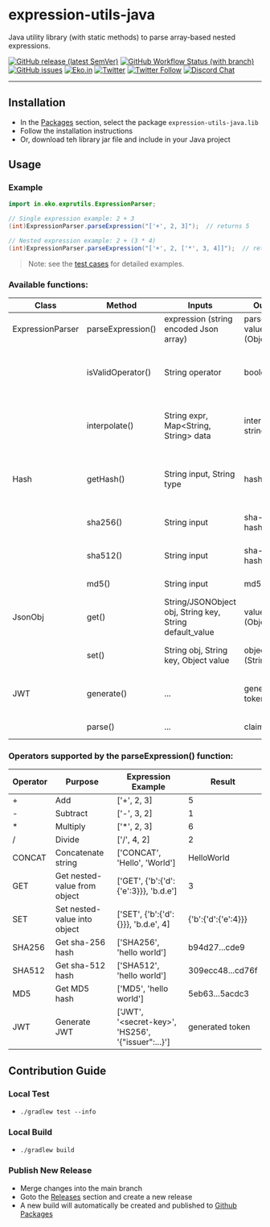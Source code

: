 # expression-utils-java
Java utility library (with static methods) to parse array-based nested expressions.

[![GitHub release (latest SemVer)](https://img.shields.io/github/v/release/ekoindia/expression-utils-java)](https://github.com/orgs/ekoindia/packages?repo_name=expression-utils-java)
[![GitHub Workflow Status (with branch)](https://img.shields.io/github/actions/workflow/status/ekoindia/expression-utils-java/gradle-cicd.yml)](/)
[![GitHub issues](https://img.shields.io/github/issues/ekoindia/aeps-gateway-lib)](https://github.com/ekoindia/aeps-gateway-lib/issues)
<a href="https://eko.in" target="_blank">![Eko.in](https://img.shields.io/badge/Develop%20with-Eko.in-brightgreen)</a>
<a href="https://twitter.com/intent/tweet?text=Wow:&url=https%3A%2F%2Fgithub.com%2Fekoindia%2Faeps-gateway-lib" target="_blank"><img alt="Twitter" src="https://img.shields.io/twitter/url?style=social&url=https%3A%2F%2Fgithub.com%2Fekoindia%2Faeps-gateway-lib"></a>
<a href="https://twitter.com/intent/follow?screen_name=ekospeaks" target="_blank">![Twitter Follow](https://img.shields.io/twitter/follow/ekospeaks?label=Follow&style=social)</a>
<a href="http://dsc.gg/ekodevs" target="_blank">![Discord Chat](https://img.shields.io/discord/1038006952573292574)</a>

---

## Installation
- In the [Packages](https://github.com/orgs/ekoindia/packages?repo_name=expression-utils-java) section, select the package `expression-utils-java.lib`
- Follow the installation instructions
- Or, download teh library jar file and include in your Java project

## Usage

### Example 
```java
import in.eko.exprutils.ExpressionParser;

// Single expression example: 2 + 3
(int)ExpressionParser.parseExpression("['+', 2, 3]");  // returns 5

// Nested expression example: 2 + (3 * 4)
(int)ExpressionParser.parseExpression("['+', 2, ['*', 3, 4]]");  // returns 14
```

> Note: see the [test cases](lib/src/test/java/in/eko/exprutils/) for detailed examples.


### Available functions:

| Class            | Method            | Inputs                                                  | Output                | Desc                                                                             |
|------------------|-------------------|---------------------------------------------------------|-----------------------|----------------------------------------------------------------------------------|
| ExpressionParser | parseExpression() | expression (string encoded Json array)                  | parsed value (Object) | returns parses an expression                                                     |
|                  | isValidOperator() | String operator                                         | boolean               | Checks if the provided operator is supported by the expressionParser             |
|                  | interpolate()     | String expr, Map<String, String> data                   | interpolated string   | Interpolate/replace values of dollar-curly-brace-wrapped variables into a string |
| Hash             | getHash()         | String input, String type                               | hash                  | Generate hash of a string using the `type` algorithm (MD5, SHA-256, etc)         |
|                  | sha256()          | String input                                            | sha-256 hash          | Generate SHA-256 hash of a string                                                |
|                  | sha512()          | String input                                            | sha-512 hash          | Generate SHA-512 hash of a string                                                |
|                  | md5()             | String input                                            | md5 hash              | Generate md5 hash of a string                                                    |
| JsonObj          | get()             | String/JSONObject obj, String key, String default_value | value (Object)        | Retrieve deep/nested value from a JSON Object                                    |
|                  | set()             | String obj, String key, Object value                    | object (String)       | Set a key-value pair deep within a JSON Object                                   |
| JWT              | generate()        | ...                                                     | generated token       | Generate JWT (token) with the given configuration                                |
|                  | parse()           | ...                                                     | claim map             | Validates & parses a JWT (token)                                                 |

### Operators supported by the parseExpression() function:
| Operator | Purpose                      | Expression Example                                       | Result              |
|----------|------------------------------|----------------------------------------------------------|---------------------|
| +        | Add                          | ['+', 2, 3]                                              | 5                   |
| -        | Subtract                     | ['-', 3, 2]                                              | 1                   |
| &ast;    | Multiply                     | ['&ast;', 2, 3]                                          | 6                   |
| /        | Divide                       | ['/', 4, 2]                                              | 2                   |
| CONCAT   | Concatenate string           | ['CONCAT', 'Hello', 'World']                             | HelloWorld          |
| GET      | Get nested-value from object | ['GET', {'b':{'d':{'e':3}}}, 'b.d.e']                    | 3                   |
| SET      | Set nested-value into object | ['SET', {'b':{'d':{}}}, 'b.d.e', 4]                      | {'b':{'d':{'e':4}}} |
| SHA256   | Get sha-256 hash             | ['SHA256', 'hello world']                                | b94d27...cde9       |
| SHA512   | Get sha-512 hash             | ['SHA512', 'hello world']                                | 309ecc48...cd76f    |
| MD5      | Get MD5 hash                 | ['MD5', 'hello world']                                   | 5eb63...5acdc3      |
| JWT      | Generate JWT                 | ['JWT', '&lt;secret-key&gt;', 'HS256', '{"issuer":...}'] | generated token     | 


## Contribution Guide

### Local Test
- ` ./gradlew test --info `

### Local Build
- `./gradlew build`

### Publish New Release
- Merge changes into the main branch
- Goto the [Releases](/releases) section and create a new release
- A new build will automatically be created and published to [Github Packages](https://github.com/orgs/ekoindia/packages?repo_name=expression-utils-java)
